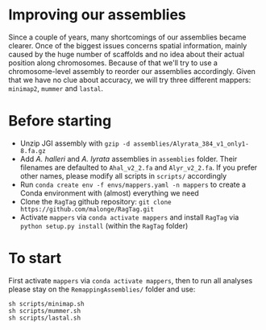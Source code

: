 # Improving our assemblies

Since a couple of years, many shortcomings of our assemblies became clearer. Once of the biggest issues concerns spatial information, mainly caused by the huge number of scaffolds and no idea about their actual position along chromosomes. Because of that we'll try to use a chromosome-level assembly to reorder our assemblies accordingly. Given that we have no clue about accuracy, we will try three different mappers: `minimap2`, `mummer` and `lastal`.

# Before starting

 * Unzip JGI assembly with `gzip -d assemblies/Alyrata_384_v1_only1-8.fa.gz`
 * Add _A. halleri_ and _A. lyrata_ assemblies in `assemblies` folder. Their filenames are defaulted to `Ahal_v2_2.fa` and `Alyr_v2_2.fa`. If you prefer other names, please modify all scripts in `scripts/` accordingly
 * Run `conda create env -f envs/mappers.yaml -n mappers` to create a Conda environment with (almost) everything we need
 * Clone the `RagTag` github repository: `git clone https://github.com/malonge/RagTag.git`
 * Activate `mappers` via `conda activate mappers` and install `RagTag` via `python setup.py install` (within the `RagTag` folder) 

# To start

First activate `mappers` via `conda activate mappers`, then to run all analyses please stay on the `RemappingAssemblies/` folder and use:

```
sh scripts/minimap.sh
sh scripts/mummer.sh
sh scripts/lastal.sh
```
